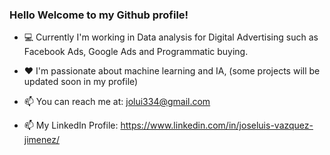 ### Hello Welcome to my Github profile!

<!--
**joluigi/joluigi** is a ✨ _special_ ✨ repository because its `README.md` (this file) appears on your GitHub profile.

Here are some ideas to get you started:

- 🔭 I’m currently working on ...
- 🌱 I’m currently learning ...
- 👯 I’m looking to collaborate on ...
- 🤔 I’m looking for help with ...
- 💬 Ask me about ...
- 📫 How to reach me: ...
- 😄 Pronouns: ...
- ⚡ Fun fact: ...
-->

- :computer: Currently I'm working in Data analysis for Digital Advertising such as Facebook Ads, Google Ads and Programmatic buying.

- :heart: I'm passionate about machine learning and IA, (some projects will be updated soon in my profile)

- 📫 You can reach me at: jolui334@gmail.com
- 📫 My LinkedIn Profile: https://www.linkedin.com/in/joseluis-vazquez-jimenez/
